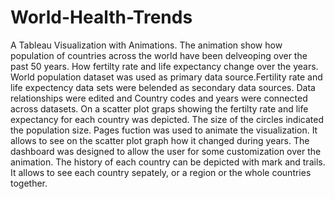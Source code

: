 # World-Health-Trends
A Tableau Visualization with Animations. The animation show how population of countries across the world have been delveoping over the past 50 years. 
How fertilty rate and life expectancy change over the years. World population dataset was used as primary data source.Fertility rate and life expectency data sets were belended as secondary data sources. Data relationships were edited and Country codes and years were connected across datasets. 
On a scatter plot graps showing the fertilty rate and life expectancy for each country was depicted. The size of the circles indicated the population size. 
Pages fuction was used to animate the visualization. It allows to see on the scatter plot graph how it changed during years. 
The dashboard was designed to allow the user for  some customization over  the animation. The history of each country can be depicted with mark and trails. It allows to see each country sepately, or a region or the whole countries together. 
